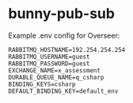 # bunny-pub-sub

Example .env config for Overseer:

```env
RABBITMQ_HOSTNAME=192.254.254.254
RABBITMQ_USERNAME=guest
RABBITMQ_PASSWORD=guest
EXCHANGE_NAME=x_assessment
DURABLE_QUEUE_NAME=q_csharp
BINDING_KEYS=csharp
DEFAULT_BINDING_KEY=default_env
```
